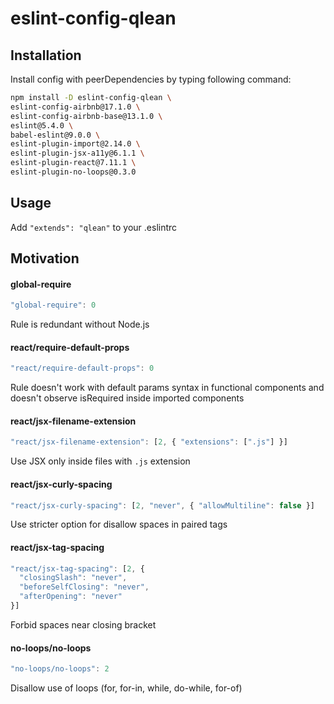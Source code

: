 # eslint-config-qlean

## Installation

Install config with peerDependencies by typing following command:
```sh
npm install -D eslint-config-qlean \
eslint-config-airbnb@17.1.0 \
eslint-config-airbnb-base@13.1.0 \
eslint@5.4.0 \
babel-eslint@9.0.0 \
eslint-plugin-import@2.14.0 \
eslint-plugin-jsx-a11y@6.1.1 \
eslint-plugin-react@7.11.1 \
eslint-plugin-no-loops@0.3.0
```

## Usage

Add `"extends": "qlean"` to your .eslintrc

## Motivation

#### global-require
```js
"global-require": 0
```
Rule is redundant without Node.js

#### react/require-default-props
```js
"react/require-default-props": 0
```
Rule doesn't work with default params syntax in functional components and doesn't observe isRequired inside imported components

#### react/jsx-filename-extension
```js
"react/jsx-filename-extension": [2, { "extensions": [".js"] }]
```
Use JSX only inside files with `.js` extension

#### react/jsx-curly-spacing
```js
"react/jsx-curly-spacing": [2, "never", { "allowMultiline": false }]
```
Use stricter option for disallow spaces in paired tags

#### react/jsx-tag-spacing
```js
"react/jsx-tag-spacing": [2, {
  "closingSlash": "never",
  "beforeSelfClosing": "never",
  "afterOpening": "never"
}]
```
Forbid spaces near closing bracket

#### no-loops/no-loops
```js
"no-loops/no-loops": 2
```
Disallow use of loops (for, for-in, while, do-while, for-of)
